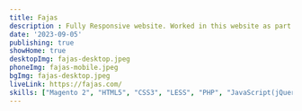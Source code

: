```yaml
---
title: Fajas
description : Fully Responsive website. Worked in this website as part of a team.
date: '2023-09-05'
publishing: true
showHome: true
desktopImg: fajas-desktop.jpeg
phoneImg: fajas-mobile.jpeg
bgImg: fajas-desktop.jpeg
liveLink: https://fajas.com/
skills: ["Magento 2", "HTML5", "CSS3", "LESS", "PHP", "JavaScript(jQuery)"]
---
```

